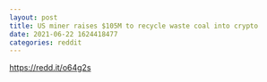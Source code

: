 ```yaml
--- 
layout: post 
title: US miner raises $105M to recycle waste coal into crypto 
date: 2021-06-22 1624418477 
categories: reddit 
--- 
```

https://redd.it/o64g2s